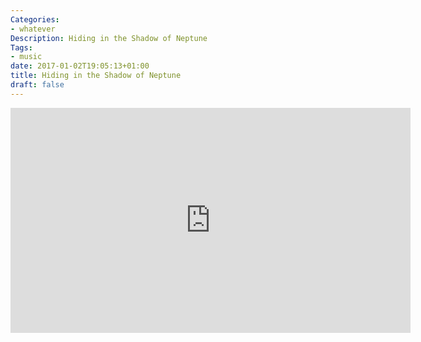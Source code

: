 ```yaml
---
Categories:
- whatever
Description: Hiding in the Shadow of Neptune
Tags:
- music
date: 2017-01-02T19:05:13+01:00
title: Hiding in the Shadow of Neptune
draft: false
---
```


<div style="width:640px;margin-left:auto;margin-right:auto;">
<iframe width="640" height="360"
src="https://www.youtube.com/embed/l5S6GxseYj8?rel=0&amp;showinfo=0"
frameborder="0" allowfullscreen></iframe>
</div>
